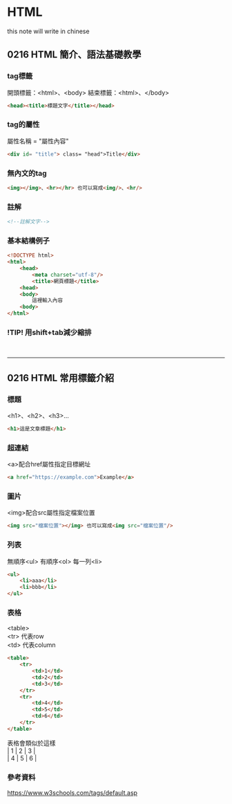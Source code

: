 # HTML
this note will write in chinese
## 0216 HTML 簡介、語法基礎教學
### tag標籤
開頭標籤：\<html>、\<body>
結束標籤：\<html>、\</body>  
```html
<head><title>標題文字</title></head>
```
### tag的屬性
屬性名稱 = "屬性內容"  
```html
<div id= "title"> class= "head">Title</div>
```
### 無內文的tag
```html
<img></img>、<hr></hr> 也可以寫成<img/>、<hr/>
```
### 註解
```html
<!--註解文字-->
```
### 基本結構例子
```html
<!DOCTYPE html>
<html>
    <head>
        <meta charset="utf-8"/>
        <title>網頁標題</title>
    <head>
    <body>
        這裡輸入內容
    <body>
</html>
```
### \!TIP\! 用shift+tab減少縮排
<br/>

***
## 0216 HTML 常用標籤介紹
### 標題
\<h1>、\<h2>、\<h3>...  
```html
<h1>這是文章標題</h1>
```
### 超連結
\<a>配合href屬性指定目標網址  
```html
<a href="https://example.com">Example</a>
```
### 圖片
\<img>配合src屬性指定檔案位置  
```html
<img src="檔案位置"></img> 也可以寫成<img src="檔案位置"/>
```
### 列表
無順序\<ul> 有順序\<ol> 每一列\<li>  
```html
<ul>
    <li>aaa</li>
    <li>bbb</li>
</ul>
```
### 表格
\<table>  
\<tr> 代表row  
\<td> 代表column
```html
<table>
    <tr>
        <td>1</td>
        <td>2</td>
        <td>3</td>
    </tr>
    <tr>
        <td>4</td>
        <td>5</td>
        <td>6</td>
    </tr>
</table>
```
表格會類似於這樣  
| 1 | 2 | 3 |  
| 4 | 5 | 6 |

### 參考資料
https://www.w3schools.com/tags/default.asp

    